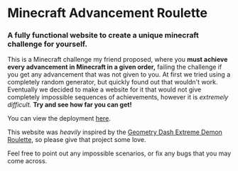 # Minecraft Advancement Roulette
### A fully functional website to create a unique minecraft challenge for yourself.
This is a Minecraft challenge my friend proposed, where you **must achieve every advancement in Minecraft in a given order,** failing the challenge if you get any advancement that was not given to you. At first we tried using a completely random generator, but quickly found out that wouldn't work. Eventually we decided to make a website for it that would not give completely impossible sequences of achievements, however it is *extremely difficult.* **Try and see how far you can get!**

You can view the deployment [here](https://kaydacant.github.io/minecraft-advancement-roulette/).

This website was *heavily* inspired by the [Geometry Dash Extreme Demon Roulette](https://github.com/matcool/extreme-demon-roulette), so please give that project some love.

Feel free to point out any impossible scenarios, or fix any bugs that you may come across.